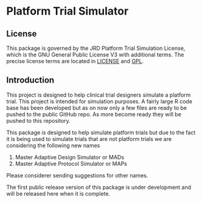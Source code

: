 # Platform Trial Simulator 

## License 
This package is governed by the JRD Platform Trial Simulation License, which is the GNU General Public License V3 with additional terms. The precise license terms are located in [LICENSE](https://github.com/kwathen/PlatformTrialSimulatorP/blob/master/inst/LICENSE) and [GPL](https://github.com/kwathen/PlatformTrialSimulatorP/blob/master/inst/GPL).


## Introduction
This project is designed to help clinical trial designers simulate a platform trial.   This project is intended for simulation purposes.  A fairly large R code base has been developed but as on now only a few files are ready to be pushed to the public GitHub repo.  As more become ready they will be pushed to this repository. 

This package is designed to help simulate platform trials but due to the fact it is being used to simulate trials that are not platform trials we are considering the following new names
1.  Master Adaptive Design Simulator or MADs
2.  Master Adaptive Protocol Simulator or MAPs

Please considerer sending suggestions for other names.  

The first public release version of this package is under development and will be released here when it is complete.  

